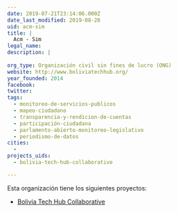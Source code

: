 ```yaml
---
date: 2019-07-21T23:14:06.000Z
date_last_modified: 2019-08-28
uid: acm-sim
title: |
  Acm - Sim
legal_name: 
description: |
  
org_type: Organización civil sin fines de lucro (ONG)
website: http://www.boliviatechhub.org/
year_founded: 2014
facebook: 
twitter: 
tags:
  - monitoreo-de-servicios-publicos
  - mapeo-ciudadano
  - transparencia-y-rendicion-de-cuentas
  - participación-ciudadana
  - parlamento-abierto-monitoreo-legislativo
  - periodismo-de-datos
cities: 
  - 
projects_uids:
  - bolivia-tech-hub-collaborative

---
```


Esta organización tiene los siguientes proyectos:

- [Bolivia Tech Hub Collaborative](/proyectos/bolivia-tech-hub-collaborative)
